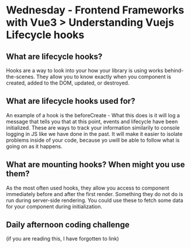 # Wednesday - Frontend Frameworks with Vue3 > Understanding Vuejs Lifecycle hooks 

## What are lifecycle hooks?

Hooks are a way to look into your how your library is using works behind-the-scenes. They allow you to know exactly when you component is created, added to the DOM, updated, or destroyed. 

## What are lifecycle hooks used for? 

An example of a hook is the beforeCreate - What this does is it will log a message that tells you that at this point, events and lifecycle have been initialized. These are ways to track your information similarily to console logging in JS like we have done in the past. It will make it easier to isolate problems inside of your code, because yo uwill be able to follow what is going on as it happens. 



## What are mounting hooks? When might you use them? 

As the most often used hooks, they allow you access to component immediately before and after the first render. Something they do not do is run during server-side rendering. You could use these to fetch some data for your component during initialization. 

## Daily afternoon coding challenge 

(if you are reading this, I have forgotten to link)
